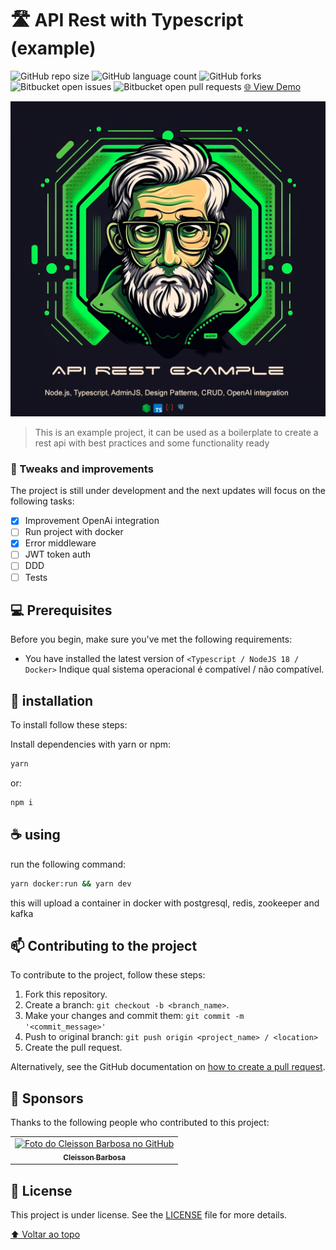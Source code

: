 # 🛣️ API Rest with Typescript (example)

![GitHub repo size](https://img.shields.io/github/repo-size/cleissonbarbosa/api-rest-typescript?style=for-the-badge)
![GitHub language count](https://img.shields.io/github/languages/count/cleissonbarbosa/api-rest-typescript?style=for-the-badge)
![GitHub forks](https://img.shields.io/github/forks/cleissonbarbosa/api-rest-typescript?style=for-the-badge)
![Bitbucket open issues](https://img.shields.io/bitbucket/issues/cleissonbarbosa/api-rest-typescript?style=for-the-badge)
![Bitbucket open pull requests](https://img.shields.io/bitbucket/pr-raw/cleissonbarbosa/api-rest-typescript?style=for-the-badge)
[🌐 View Demo](https://api-rest-node-tys2.onrender.com/)

<img src="public/images/logo.png" alt="logo">

> This is an example project, it can be used as a boilerplate to create a rest api with best practices and some functionality ready

### 🚀 Tweaks and improvements

The project is still under development and the next updates will focus on the following tasks:

- [x] Improvement OpenAi integration
- [ ] Run project with docker
- [x] Error middleware
- [ ] JWT token auth
- [ ] DDD
- [ ] Tests

## 💻 Prerequisites

Before you begin, make sure you've met the following requirements:

* You have installed the latest version of `<Typescript / NodeJS 18 / Docker>` Indique qual sistema operacional é compatível / não compatível.

## 💾 installation

To install follow these steps:

Install dependencies with yarn or npm:
```sh
yarn
```
or:
```sh
npm i
```

## ☕ using

run the following command:

```sh
yarn docker:run && yarn dev
```
this will upload a container in docker with postgresql, redis, zookeeper and kafka

## 📫 Contributing to the project

To contribute to the project, follow these steps:

1. Fork this repository.
2. Create a branch: `git checkout -b <branch_name>`.
3. Make your changes and commit them: `git commit -m '<commit_message>'`
4. Push to original branch: `git push origin <project_name> / <location>`
5. Create the pull request.

Alternatively, see the GitHub documentation on [how to create a pull request](https://help.github.com/en/github/collaborating-with-issues-and-pull-requests/creating-a-pull-request).

## 🤝 Sponsors

Thanks to the following people who contributed to this project:

<table>
  <tr>
    <td align="center">
      <a href="https://github.com/cleissonbarbosa">
        <img src="https://avatars3.githubusercontent.com/u/32576001" width="100px;" alt="Foto do Cleisson Barbosa no GitHub"/><br>
        <sub>
          <b>Cleisson Barbosa</b>
        </sub>
      </a>
    </td>
  </tr>
</table>

## 📝 License

This project is under license. See the [LICENSE](LICENSE.md) file for more details.

[⬆ Voltar ao topo](#API-Rest-with-Typescript-(example))<br>